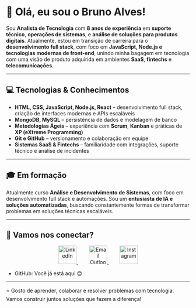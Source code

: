 # 👋 Olá, eu sou o Bruno Alves!

Sou **Analista de Tecnologia** com **8 anos de experiência** em **suporte técnico**, **operações de sistemas**, e **análise de soluções para produtos digitais**. Atualmente, estou em transição de carreira para o **desenvolvimento full stack**, com foco em **JavaScript, Node.js e tecnologias modernas de front-end**, unindo minha bagagem em tecnologia com uma visão de produto adquirida em ambientes **SaaS**, **fintechs** e **telecomunicações**.

---

## 💻 Tecnologias & Conhecimentos

- **HTML, CSS, JavaScript, Node.js, React** – desenvolvimento full stack, criação de interfaces modernas e APIs escaláveis  
- **MongoDB, MySQL** – persistência de dados e modelagem de banco  
- **Metodologias Ágeis** – experiência com **Scrum**, **Kanban** e práticas de **XP (eXtreme Programming)**  
- **Git e GitHub** – versionamento e colaboração em equipe  
- **Sistemas SaaS & Fintechs** – familiaridade com integrações, suporte técnico e análise de incidentes  

---

## 🎓 Em formação

Atualmente curso **Análise e Desenvolvimento de Sistemas**, com foco em desenvolvimento full stack e automações. Sou um **entusiasta de IA e soluções automatizadas**, buscando constantemente formas de transformar problemas em soluções técnicas escaláveis.

---

## 🤝 Vamos nos conectar?

<p align="center">
  <a href="https://www.linkedin.com/in/alves1bruno/" target="_blank" rel="noopener noreferrer" style="margin: 0 15px;">
    <img src="https://cdn.jsdelivr.net/gh/devicons/devicon/icons/linkedin/linkedin-original.svg" alt="LinkedIn" width="50" />
  </a>
  <a href="mailto:bruno.apr@live.com" target="_blank" rel="noopener noreferrer" style="margin: 0 15px;">
    <img src="https://img.icons8.com/?size=100&id=117562&format=png&color=000000" alt="Email Outlook" width="50" />
  </a>
  <a href="https://www.instagram.com/alves.bruno.s/" target="_blank" rel="noopener noreferrer" style="margin: 0 15px;">
    <img src="https://img.icons8.com/?size=100&id=Xy10Jcu1L2Su&format=png&color=000000" alt="Instagram" width="50" />
  </a>
</p>

- GitHub: Você já está aqui 😊

---

⭐ Gosto de aprender, colaborar e resolver problemas com tecnologia. Vamos construir juntos soluções que fazem a diferença!
